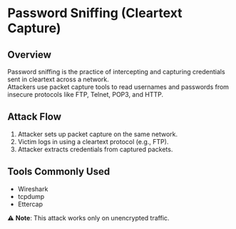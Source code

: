 # Password Sniffing (Cleartext Capture)

## Overview
Password sniffing is the practice of intercepting and capturing credentials sent in cleartext across a network.  
Attackers use packet capture tools to read usernames and passwords from insecure protocols like FTP, Telnet, POP3, and HTTP.

## Attack Flow
1. Attacker sets up packet capture on the same network.
2. Victim logs in using a cleartext protocol (e.g., FTP).
3. Attacker extracts credentials from captured packets.

## Tools Commonly Used
- Wireshark
- tcpdump
- Ettercap

⚠️ **Note**: This attack works only on unencrypted traffic.
